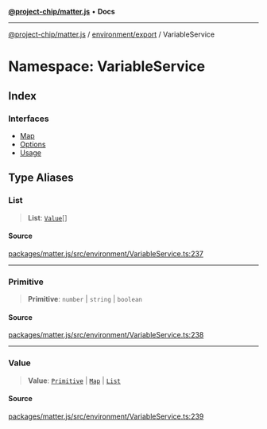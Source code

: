 [**@project-chip/matter.js**](../../../../README.md) • **Docs**

***

[@project-chip/matter.js](../../../../modules.md) / [environment/export](../../README.md) / VariableService

# Namespace: VariableService

## Index

### Interfaces

- [Map](interfaces/Map.md)
- [Options](interfaces/Options.md)
- [Usage](interfaces/Usage.md)

## Type Aliases

### List

> **List**: [`Value`](README.md#value)[]

#### Source

[packages/matter.js/src/environment/VariableService.ts:237](https://github.com/project-chip/matter.js/blob/7a8cbb56b87d4ccf34bec5a9a95ab40a1711324f/packages/matter.js/src/environment/VariableService.ts#L237)

***

### Primitive

> **Primitive**: `number` \| `string` \| `boolean`

#### Source

[packages/matter.js/src/environment/VariableService.ts:238](https://github.com/project-chip/matter.js/blob/7a8cbb56b87d4ccf34bec5a9a95ab40a1711324f/packages/matter.js/src/environment/VariableService.ts#L238)

***

### Value

> **Value**: [`Primitive`](README.md#primitive) \| [`Map`](interfaces/Map.md) \| [`List`](README.md#list)

#### Source

[packages/matter.js/src/environment/VariableService.ts:239](https://github.com/project-chip/matter.js/blob/7a8cbb56b87d4ccf34bec5a9a95ab40a1711324f/packages/matter.js/src/environment/VariableService.ts#L239)
